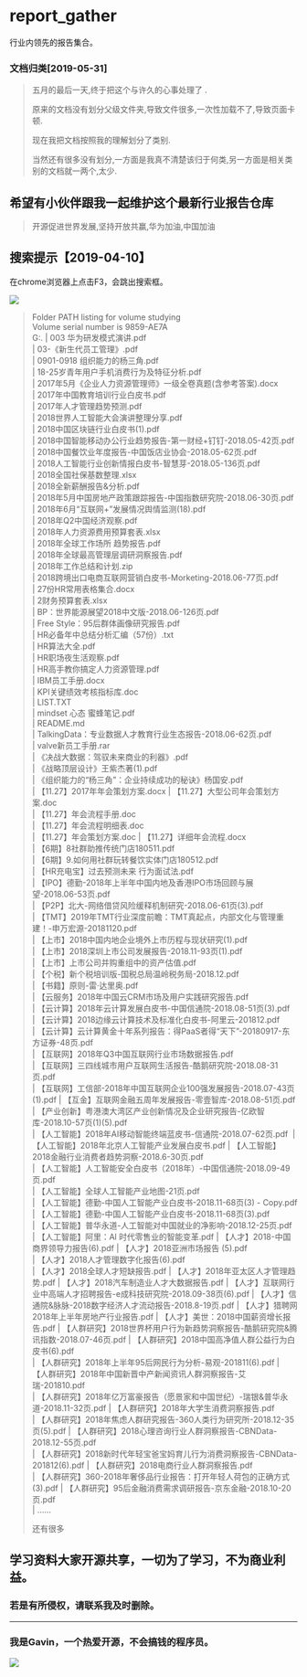 #   report_gather



行业内领先的报告集合。



###  文档归类[2019-05-31]

> 五月的最后一天,终于把这个与许久的心事处理了 .  
>
> 原来的文档没有划分父级文件夹,导致文件很多,一次性加载不了,导致页面卡顿.  
>
> 现在我把文档按照我的理解划分了类别.  
>
> 当然还有很多没有划分,一方面是我真不清楚该归于何类,另一方面是相关类别的文档就一两个,太少.  

## 希望有小伙伴跟我一起维护这个最新行业报告仓库

> 开源促进世界发展,坚持开放共赢,华为加油,中国加油



## 搜索提示【2019-04-10】

在chrome浏览器上点击F3，会跳出搜索框。

![](https://ws3.sinaimg.cn/large/005BYqpgly1g1xau6vzeqg31c80mzqjl.jpg)

> Folder PATH listing for volume studying  
> Volume serial number is 9859-AE7A  
> G:.
> |   003 华为研发模式演讲.pdf  
> |   03-《新生代员工管理》.pdf  
> |   0901-0918 组织能力的杨三角.pdf  
> |   18-25岁青年用户手机消费行为及特征分析.pdf  
> |   2017年5月《企业人力资源管理师》一级全卷真题(含参考答案).docx  
> |   2017年中国教育培训行业白皮书.pdf  
> |   2017年人才管理趋势预测.pdf  
> |   2018世界人工智能大会演讲整理分享.pdf  
> |   2018中国区块链行业白皮书(1).pdf  
> |   2018中国智能移动办公行业趋势报告-第一财经+钉钉-2018.05-42页.pdf  
> |   2018中国餐饮业年度报告-中国饭店业协会-2018.05-62页.pdf  
> |   2018人工智能行业创新情报白皮书-智慧芽-2018.05-136页.pdf  
> |   2018全国社保基数整理.xlsx  
> |   2018全新薪酬报告&分析.pdf  
> |   2018年5月中国房地产政策跟踪报告-中国指数研究院-2018.06-30页.pdf  
> |   2018年6月“互联网+”发展情况舆情监测(18).pdf  
> |   2018年Q2中国经济观察.pdf  
> |   2018年人力资源费用预算套表.xlsx  
> |   2018年全球工作场所 趋势报告.pdf  
> |   2018年全球最高管理层调研洞察报告.pdf  
> |   2018年工作总结和计划.zip  
> |   2018跨境出口电商互联网营销白皮书-Morketing-2018.06-77页.pdf  
> |   27份HR常用表格集合.docx  
> |   2财务预算套表.xlsx  
> |   BP：世界能源展望2018中文版-2018.06-126页.pdf  
> |   Free Style：95后群体画像研究报告.pdf  
> |   HR必备年中总结分析汇编（57份）.txt  
> |   HR算法大全.pdf  
> |   HR职场夜生活观察.pdf  
> |   HR高手教你搞定人力资源管理.pdf  
> |   IBM员工手册.docx  
> |   KPI关键绩效考核指标库.doc  
> |   LIST.TXT  
> |   mindset 心态 蜜蜂笔记.pdf  
> |   README.md  
> |   TalkingData：专业数据人才教育行业生态报告-2018.06-62页.pdf  
> |   valve新员工手册.rar  
> |   《决战大数据：驾驭未来商业的利器》.pdf  
> |   《战略顶层设计》王紫杰著(1).pdf  
> |   《组织能力的“杨三角”：企业持续成功的秘诀》杨国安.pdf  
> |   【11.27】2017年年会策划方案.docx
> |   【11.27】大型公司年会策划方案.doc    
> |   【11.27】年会流程手册.doc  
> |   【11.27】年会流程明细表.doc  
> |   【11.27】年会策划方案.doc  |   【11.27】详细年会流程.docx  
> ​    |   【6期】8社群助推传统门店180511.pdf  
> |   【6期】9.如何用社群玩转餐饮实体门店180512.pdf  
> |   【HR充电宝】过去预测未来 行为面试法.pdf  
> |   【IPO】德勤-2018年上半年中国内地及香港IPO市场回顾与展望-2018.06-53页.pdf  
> |   【P2P】北大-网络借贷风险缓释机制研究-2018.06-61页(3).pdf  
> |   【TMT】2019年TMT行业深度前瞻：TMT真起点，内部文化与管理重建！-申万宏源-20181120.pdf  
> |   【上市】2018中国内地企业境外上市历程与现状研究(1).pdf  
> |   【上市】2018深圳上市公司发展报告-2018.11-93页(1).pdf  
> |   【上市】上市公司并购重组中的资产估值.pdf  
> |   【个税】新个税培训版-国税总局温岭税务局-2018.12.pdf  
> |   【书籍】原则-雷·达里奥.pdf  
> |   【云服务】2018年中国云CRM市场及用户实践研究报告.pdf  
> |   【云计算】2018年云计算发展白皮书-中国信通院-2018.08-51页(3).pdf  
> |   【云计算】2018边缘云计算技术及标准化白皮书-阿里云-201812.pdf  
> |   【云计算】云计算黄金十年系列报告：得PaaS者得“天下”-20180917-东方证券-48页.pdf  
> |   【互联网】2018年Q3中国互联网行业市场数据报告.pdf  
> |   【互联网】三四线城市用户互联网生活报告-酷鹅研究院-2018.08-31页.pdf  
> |   【互联网】工信部-2018年中国互联网企业100强发展报告-2018.07-43页(1).pdf
> |   【互金】互联网金融五周年发展报告-零壹智库-2018.08-51页.pdf
> |   【产业创新】粤港澳大湾区产业创新情况及企业研究报告-亿欧智库-2018.10-57页(1)(5).pdf  
> |   【人工智能】2018年AI移动智能终端蓝皮书-信通院-2018.07-62页.pdf
> ​    |   【人工智能】2018年北京人工智能产业发展白皮书.pdf
> |   【人工智能】2018金融行业消费者趋势洞察-2018.6-30页.pdf  
> |   【人工智能】人工智能安全白皮书（2018年）-中国信通院-2018.09-49页.pdf  
> |   【人工智能】全球人工智能产业地图-21页.pdf  
> |   【人工智能】德勤-中国人工智能产业白皮书-2018.11-68页(3) - Copy.pdf  
> |   【人工智能】德勤-中国人工智能产业白皮书-2018.11-68页(3).pdf  
> |   【人工智能】普华永道-人工智能对中国就业的净影响-2018.12-25页.pdf  
> |   【人工智能】阿里：Al 时代零售业的智能变革.pdf  |   【人才】2018-中国商界领导力报告(6).pdf
> |   【人才】2018亚洲市场报告 (5).pdf  
> |   【人才】2018人才管理数字化报告(6).pdf  
> |   【人才】2018全球人才短缺报告.pdf  |   【人才】2018年亚太区人才管理趋势.pdf
> |   【人才】2018汽车制造业人才大数据报告.pdf
> |   【人才】互联网行业中高端人才招聘报告-e成科技研究院-2018.09-38页(6).pdf
> |   【人才】信通院&脉脉-2018数字经济人才流动报告-2018.8-19页.pdf
> |   【人才】猎聘网2018年上半年房地产行业报告.pdf
> |   【人才】美世：2018中国薪资增长报告.pdf
> |   【人群研究】2018世界杯用户行为新趋势洞察报告-酷鹅研究院&腾讯指数-2018.07-46页.pdf
> |   【人群研究】2018中国高净值人群公益行为白皮书(6).pdf  
> |   【人群研究】2018年上半年95后网民行为分析-易观-201811(6).pdf
> |   【人群研究】2018年中国新晋中产新闻资讯人群洞察报告-艾瑞-201810.pdf  
> |   【人群研究】2018年亿万富豪报告（愿景家和中国世纪）-瑞银&普华永道-2018.11-32页.pdf
> |   【人群研究】2018年大学生消费洞察报告.pdf  
> |   【人群研究】2018年焦虑人群研究报告-360人类行为研究所-2018.12-35页(5).pdf
> |   【人群研究】2018心理咨询行业人群洞察报告-CBNData-2018.12-55页.pdf  
> |   【人群研究】2018新时代年轻宝爸宝妈育儿行为消费洞察报告-CBNData-201812(6).pdf
> |   【人群研究】2018电商行业人群洞察报告.pdf  
> |   【人群研究】360-2018年奢侈品行业报告：打开年轻人荷包的正确方式(3).pdf
> |   【人群研究】95后金融消费需求调研报告-京东金融-2018.10-20页.pdf  
> |  ……  
>
> 还有很多





## 学习资料大家开源共享，一切为了学习，不为商业利益。

### 若是有所侵权，请联系我及时删除。

------

### 我是Gavin，一个热爱开源，不会搞钱的程序员。

![](https://ws3.sinaimg.cn/large/005BYqpgly1g2cjemlg3pj30by0by754.jpg)


